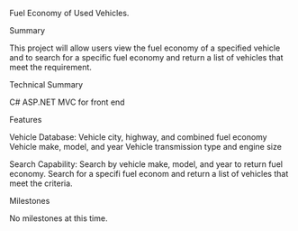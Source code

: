 Fuel Economy of Used Vehicles.

Summary

This project will allow users view the fuel economy of a specified vehicle and to search for a specific fuel economy and return a list of vehicles that meet the requirement.

Technical Summary

C#
ASP.NET MVC for front end

Features

Vehicle Database:
Vehicle city, highway, and combined fuel economy
Vehicle make, model, and year
Vehicle transmission type and engine size

Search Capability:
Search by vehicle make, model, and year to return fuel economy.
Search for a specifi fuel econom and return a list of vehicles that meet the criteria.

Milestones

No milestones at this time.
